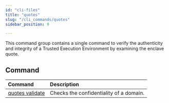 ```yaml
---
id: "cli-files"
title: "quotes"
slug: "/cli_commands/quotes"
sidebar_position: 9

---
```


This command group contains a single command to verify the authenticity and integrity of a Trusted Execution Environment by examining the enclave quote.

## Command

| **Command** | **Description** |
| :- | :- |
| [quotes validate](/cli/cli_commands/quotes/validate) | Checks the confidentiality of a domain. |